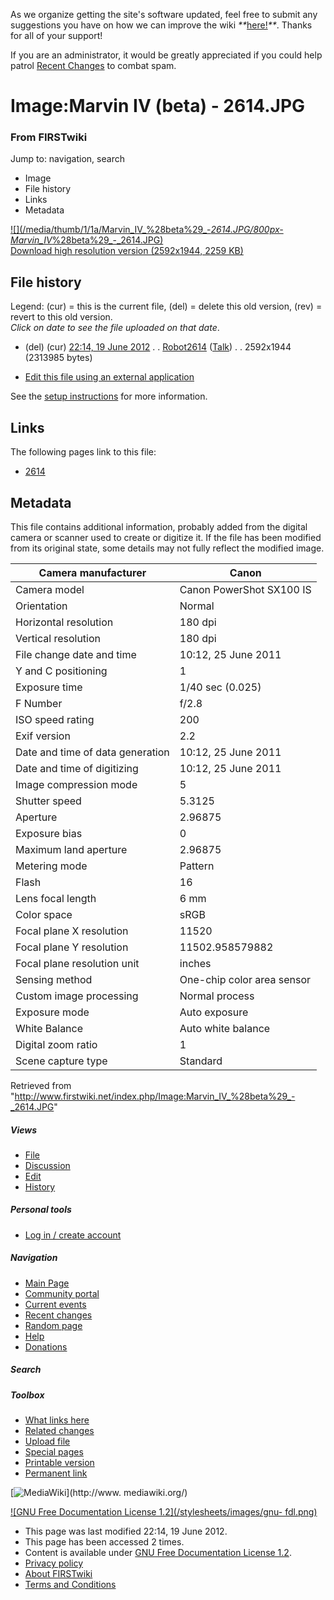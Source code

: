 As we organize getting the site's software updated, feel free to submit any
suggestions you have on how we can improve the wiki
_**_[here!](/index.php/User:Hallry/Suggestions "User:Hallry/Suggestions"
)_**_. Thanks for all of your support!

If you are an administrator, it would be greatly appreciated if you could help
patrol [Recent Changes](/index.php/Special:Recentchanges
"Special:Recentchanges" ) to combat spam.

# Image:Marvin IV (beta) - 2614.JPG

### From FIRSTwiki

Jump to: navigation, search

  * Image
  * File history
  * Links
  * Metadata

[![](/media/thumb/1/1a/Marvin_IV_%28beta%29_-_2614.JPG/800px-
Marvin_IV_%28beta%29_-_2614.JPG)](/media/1/1a/Marvin_IV_%28beta%29_-_2614.JPG)  
[Download high resolution version (2592x1944, 2259
KB)](/media/1/1a/Marvin_IV_%28beta%29_-_2614.JPG)

## File history

Legend: (cur) = this is the current file, (del) = delete this old version,
(rev) = revert to this old version.  
_Click on date to see the file uploaded on that date_.

  * (del) (cur) [22:14, 19 June 2012](/media/1/1a/Marvin_IV_%28beta%29_-_2614.JPG "/media/1/1a/Marvin IV \(beta\) - 2614.JPG" ) . . [Robot2614](/index.php?title=User:Robot2614&action=edit "User:Robot2614" ) ([Talk](/index.php/User_talk:Robot2614 "User talk:Robot2614" )) . . 2592x1944 (2313985 bytes)
  

  * [Edit this file using an external application](/index.php?title=Image:Marvin_IV_%28beta%29_-_2614.JPG&action=edit&externaledit=true&mode=file "Image:Marvin IV \(beta\) - 2614.JPG" )

See the [setup
instructions](http://meta.wikimedia.org/wiki/Help:External_editors
"http://meta.wikimedia.org/wiki/Help:External_editors" ) for more information.

## Links

The following pages link to this file:

  * [2614](/index.php/2614 "2614" )

## Metadata

This file contains additional information, probably added from the digital
camera or scanner used to create or digitize it. If the file has been modified
from its original state, some details may not fully reflect the modified
image.

Camera manufacturer |  Canon  
---|---  
Camera model |  Canon PowerShot SX100 IS  
Orientation |  Normal  
Horizontal resolution |  180 dpi  
Vertical resolution |  180 dpi  
File change date and time |  10:12, 25 June 2011  
Y and C positioning |  1  
Exposure time |  1/40 sec (0.025)  
F Number |  f/2.8  
ISO speed rating |  200  
Exif version |  2.2  
Date and time of data generation |  10:12, 25 June 2011  
Date and time of digitizing |  10:12, 25 June 2011  
Image compression mode |  5  
Shutter speed |  5.3125  
Aperture |  2.96875  
Exposure bias |  0  
Maximum land aperture |  2.96875  
Metering mode |  Pattern  
Flash |  16  
Lens focal length |  6 mm  
Color space |  sRGB  
Focal plane X resolution |  11520  
Focal plane Y resolution |  11502.958579882  
Focal plane resolution unit |  inches  
Sensing method |  One-chip color area sensor  
Custom image processing |  Normal process  
Exposure mode |  Auto exposure  
White Balance |  Auto white balance  
Digital zoom ratio |  1  
Scene capture type |  Standard  
  
Retrieved from
"<http://www.firstwiki.net/index.php/Image:Marvin_IV_%28beta%29_-_2614.JPG>"

##### Views

  * [File](/index.php/Image:Marvin_IV_%28beta%29_-_2614.JPG)
  * [Discussion](/index.php?title=Image_talk:Marvin_IV_%28beta%29_-_2614.JPG&action=edit)
  * [Edit](/index.php?title=Image:Marvin_IV_%28beta%29_-_2614.JPG&action=edit)
  * [History](/index.php?title=Image:Marvin_IV_%28beta%29_-_2614.JPG&action=history)

##### Personal tools

  * [Log in / create account](/index.php?title=Special:Userlogin&returnto=Image:Marvin_IV_\(beta\)_-_2614.JPG)

[](/index.php/Main_Page "Main Page" )

##### Navigation

  * [Main Page](/index.php/Main_Page)
  * [Community portal](/index.php/FIRSTwiki:Community_portal)
  * [Current events](/index.php/Current_events)
  * [Recent changes](/index.php/Special:Recentchanges)
  * [Random page](/index.php/Special:Random)
  * [Help](/index.php/FIRSTwiki:Help)
  * [Donations](/index.php/FIRSTwiki:Site_support)

##### Search



##### Toolbox

  * [What links here](/index.php/Special:Whatlinkshere/Image:Marvin_IV_%28beta%29_-_2614.JPG)
  * [Related changes](/index.php/Special:Recentchangeslinked/Image:Marvin_IV_%28beta%29_-_2614.JPG)
  * [Upload file](/index.php/Special:Upload)
  * [Special pages](/index.php/Special:Specialpages)
  * [Printable version](/index.php?title=Image:Marvin_IV_%28beta%29_-_2614.JPG&printable=yes)
  * [Permanent link](/index.php?title=Image:Marvin_IV_%28beta%29_-_2614.JPG&oldid=154023)

[![MediaWiki](/skins/common/images/poweredby_mediawiki_88x31.png)](http://www.
mediawiki.org/)

[![GNU Free Documentation License 1.2](/stylesheets/images/gnu-
fdl.png)](http://www.gnu.org/copyleft/fdl.html)

  * This page was last modified 22:14, 19 June 2012.
  * This page has been accessed 2 times.
  * Content is available under [GNU Free Documentation License 1.2](http://www.gnu.org/copyleft/fdl.html "http://www.gnu.org/copyleft/fdl.html" ).
  * [Privacy policy](/index.php/FIRSTwiki:Privacy_policy "FIRSTwiki:Privacy policy" )
  * [About FIRSTwiki](/index.php/FIRSTwiki:About "FIRSTwiki:About" )
  * [Terms and Conditions](/index.php/FIRSTwiki:Terms_and_conditions "FIRSTwiki:Terms and conditions" )

